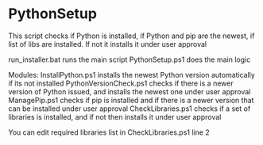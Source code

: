 # PythonSetup
This script checks if Python is installed, if Python and pip are the newest, if list of libs are installed. If not it installs it under user approval

run_installer.bat runs the main script
PythonSetup.ps1 does the main logic

Modules:
InstallPython.ps1 installs the newest Python version automatically if its not installed
PythonVersionCheck.ps1 checks if there is a newer version of Python issued, and installs the newest one under user approval
ManagePip.ps1 checks if pip is installed and if there is a newer version that can be installed under user approval
CheckLibraries.ps1 checks if a set of libraries is installed, and if not then installs it under user approval

You can edit required libraries list in CheckLibraries.ps1 line 2
